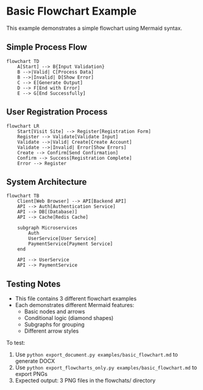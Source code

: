 # Basic Flowchart Example

This example demonstrates a simple flowchart using Mermaid syntax.

## Simple Process Flow

```mermaid
flowchart TD
    A[Start] --> B{Input Validation}
    B -->|Valid| C[Process Data]
    B -->|Invalid| D[Show Error]
    C --> E[Generate Output]
    D --> F[End with Error]
    E --> G[End Successfully]
```

## User Registration Process

```mermaid
flowchart LR
    Start[Visit Site] --> Register[Registration Form]
    Register --> Validate[Validate Input]
    Validate -->|Valid| Create[Create Account]
    Validate -->|Invalid| Error[Show Errors]
    Create --> Confirm[Send Confirmation]
    Confirm --> Success[Registration Complete]
    Error --> Register
```

## System Architecture

```mermaid
flowchart TB
    Client[Web Browser] --> API[Backend API]
    API --> Auth[Authentication Service]
    API --> DB[(Database)]
    API --> Cache[Redis Cache]
    
    subgraph Microservices
        Auth
        UserService[User Service]
        PaymentService[Payment Service]
    end
    
    API --> UserService
    API --> PaymentService
```

## Testing Notes
- This file contains 3 different flowchart examples
- Each demonstrates different Mermaid features:
  - Basic nodes and arrows
  - Conditional logic (diamond shapes)
  - Subgraphs for grouping
  - Different arrow styles

To test:
1. Use `python export_document.py examples/basic_flowchart.md` to generate DOCX
2. Use `python export_flowcharts_only.py examples/basic_flowchart.md` to export PNGs
3. Expected output: 3 PNG files in the flowchats/ directory
